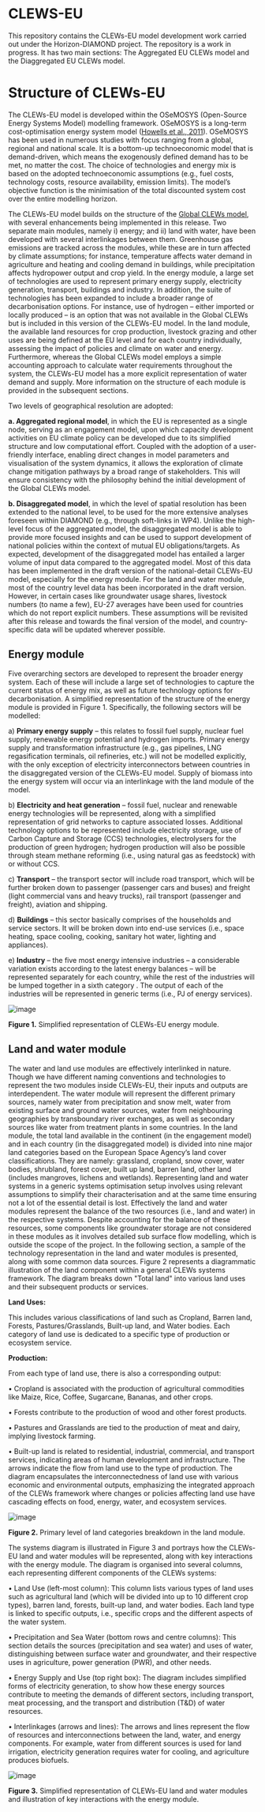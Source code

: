 # CLEWS-EU
This repository contains the CLEWs-EU model development work carried out under the Horizon-DIAMOND project. The repository is a work in progress. It has two main sections: The Aggregated EU CLEWs model and the Diaggregated EU CLEWs model.

# Structure of CLEWs-EU

The CLEWs-EU model is developed within the OSeMOSYS (Open-Source Energy Systems Model) modelling framework. OSeMOSYS is a long-term cost-optimisation energy system model ([Howells et al., 2011](https://www.sciencedirect.com/science/article/abs/pii/S0301421511004897)). OSeMOSYS has been used in numerous studies with focus ranging from a global, regional and national scale. It is a bottom-up technoeconomic model that is demand-driven, which means the exogenously defined demand has to be met, no matter the cost. The choice of technologies and energy mix is based on the adopted technoeconomic assumptions (e.g., fuel costs, technology costs, resource availability, emission limits). The model’s objective function is the minimisation of the total discounted system cost over the entire modelling horizon.

The CLEWs-EU model builds on the structure of the [Global CLEWs model](https://www.sciencedirect.com/science/article/pii/S1364815221001341), with several enhancements being implemented in this release. Two separate main modules, namely i) energy; and ii) land with water, have been developed with several interlinkages between them. Greenhouse gas emissions are tracked across the modules, while these are in turn affected by climate assumptions; for instance, temperature affects water demand in agriculture and heating and cooling demand in buildings, while precipitation affects hydropower output and crop yield. In the energy module, a large set of technologies are used to represent primary energy supply, electricity generation, transport, buildings and industry. In addition, the suite of technologies has been expanded to include a broader range of decarbonisation options. For instance, use of hydrogen – either imported or locally produced – is an option that was not available in the Global CLEWs but is included in this version of the CLEWs-EU model. In the land module, the available land resources for crop production, livestock grazing and other uses are being defined at the EU level and for each country individually, assessing the impact of policies and climate on water and energy. Furthermore, whereas the Global CLEWs model employs a simple accounting approach to calculate water requirements throughout the system, the CLEWs-EU model has a more explicit representation of water demand and supply. More information on the structure of each module is provided in the subsequent sections. 

Two levels of geographical resolution are adopted: 

**a.	Aggregated regional model**, in which the EU is represented as a single node, serving as an engagement model, upon which capacity development activities on EU climate policy can be developed due to its simplified structure and low computational effort. Coupled with the adoption of a user-friendly interface, enabling direct changes in model parameters and visualisation of the system dynamics, it allows the exploration of climate change mitigation pathways by a broad range of stakeholders. This will ensure consistency with the philosophy behind the initial development of the Global CLEWs model. 

**b.	Disaggregated model**, in which the level of spatial resolution has been extended to the national level, to be used for the more extensive analyses foreseen within DIAMOND (e.g., through soft-links in WP4). Unlike the high-level focus of the aggregated model, the disaggregated model is able to provide more focused insights and can be used to support development of national policies within the context of mutual EU obligations/targets. As expected, development of the disaggregated model has entailed a larger volume of input data compared to the aggregated model. Most of this data has been implemented in the draft version of the national-detail CLEWs-EU model, especially for the energy module. For the land and water module, most of the country level data has been incorporated in the draft version. However, in certain cases like groundwater usage shares, livestock numbers (to name a few), EU-27 averages have been used for countries which do not report explicit numbers. These assumptions will be revisited after this release and towards the final version of the model, and country-specific data will be updated wherever possible.

## Energy module
Five overarching sectors are developed to represent the broader energy system. Each of these will include a large set of technologies to capture the current status of energy mix, as well as future technology options for decarbonisation. A simplified representation of the structure of the energy module is provided in Figure 1. Specifically, the following sectors will be modelled:

a)	**Primary energy supply** – this relates to fossil fuel supply, nuclear fuel supply, renewable energy potential and hydrogen imports. Primary energy supply and transformation infrastructure (e.g., gas pipelines, LNG regasification terminals, oil refineries, etc.) will not be modelled explicitly, with the only exception of electricity interconnectors between countries in the disaggregated version of the CLEWs-EU model. Supply of biomass into the energy system will occur via an interlinkage with the land module of the model.

b)	**Electricity and heat generation** – fossil fuel, nuclear and renewable energy technologies will be represented, along with a simplified representation of grid networks to capture associated losses. Additional technology options to be represented include electricity storage, use of Carbon Capture and Storage (CCS) technologies, electrolysers for the production of green hydrogen; hydrogen production will also be possible through steam methane reforming (i.e., using natural gas as feedstock) with or without CCS. 

c)	**Transport** – the transport sector will include road transport, which will be further broken down to passenger (passenger cars and buses) and freight (light commercial vans and heavy trucks), rail transport (passenger and freight), aviation and shipping. 

d)	**Buildings** – this sector basically comprises of the households and service sectors. It will be broken down into end-use services (i.e., space heating, space cooling, cooking, sanitary hot water, lighting and appliances).

e)	**Industry** – the five most energy intensive industries – a considerable variation exists according to the latest energy balances – will be represented separately for each country, while the rest of the industries will be lumped together in a sixth category . The output of each of the industries will be represented in generic terms (i.e., PJ of energy services).

![image](https://github.com/vignesh1987/EU-CLEWS/assets/148845953/663686cc-87ab-4ef3-be1b-286e56236da5)

**Figure 1.** Simplified representation of CLEWs-EU energy module.

## Land and water module
The water and land use modules are effectively interlinked in nature. Though we have different naming conventions and technologies to represent the two modules inside CLEWs-EU, their inputs and outputs are interdependent. The water module will represent the different primary sources, namely water from precipitation and snow melt, water from existing surface and ground water sources, water from neighbouring geographies by transboundary river exchanges, as well as secondary sources like water from treatment plants in some countries. In the land module, the total land available in the continent (in the engagement model) and in each country (in the disaggregated model) is divided into nine major land categories based on the European Space Agency’s land cover classifications. They are namely: grassland, cropland, snow cover, water bodies, shrubland, forest cover, built up land, barren land, other land (includes mangroves, lichens and wetlands). Representing land and water systems in a generic systems optimisation setup involves using relevant assumptions to simplify their characterisation and at the same time ensuring not a lot of the essential detail is lost. Effectively the land and water modules represent the balance of the two resources (i.e., land and water) in the respective systems. Despite accounting for the balance of these resources, some components like groundwater storage are not considered in these modules as it involves detailed sub surface flow modelling, which is outside the scope of the project. In the following section, a sample of the technology representation in the land and water modules is presented, along with some common data sources. 
Figure 2 represents a diagrammatic illustration of the land component within a general CLEWs systems framework. The diagram breaks down "Total land" into various land uses and their subsequent products or services.

**Land Uses:** 

This includes various classifications of land such as Cropland, Barren land, Forests, Pastures/Grasslands, Built-up land, and Water bodies. Each category of land use is dedicated to a specific type of production or ecosystem service.

**Production:**

From each type of land use, there is also a corresponding output:

•	Cropland is associated with the production of agricultural commodities like Maize, Rice, Coffee, Sugarcane, Bananas, and other crops.

•	Forests contribute to the production of wood and other forest products.

•	Pastures and Grasslands are tied to the production of meat and dairy, implying livestock farming.

•	Built-up land is related to residential, industrial, commercial, and transport services, indicating areas of human development and infrastructure.
The arrows indicate the flow from land use to the type of production. The diagram encapsulates the interconnectedness of land use with various economic and environmental outputs, emphasizing the integrated approach of the CLEWs framework where changes or policies affecting land use have cascading effects on food, energy, water, and ecosystem services.

![image](https://github.com/vignesh1987/EU-CLEWS/assets/148845953/98c9b0bf-5dec-4366-9d62-425e961a800b)

**Figure 2.** Primary level of land categories breakdown in the land module.

The systems diagram is illustrated in Figure 3 and portrays how the CLEWs-EU land and water modules will be represented, along with key interactions with the energy module. The diagram is organised into several columns, each representing different components of the CLEWs systems:

•	Land Use (left-most column): This column lists various types of land uses such as agricultural land (which will be divided into up to 10 different crop types), barren land, forests, built-up land, and water bodies. Each land type is linked to specific outputs, i.e., specific crops and the different aspects of the water system. 

•	Precipitation and Sea Water (bottom rows and centre columns): This section details the sources (precipitation and sea water) and uses of water, distinguishing between surface water and groundwater, and their respective uses in agriculture, power generation (PWR), and other needs.

•	Energy Supply and Use (top right box): The diagram includes simplified forms of electricity generation, to show how these energy sources contribute to meeting the demands of different sectors, including transport, meat processing, and the transport and distribution (T&D) of water resources.

•	Interlinkages (arrows and lines): The arrows and lines represent the flow of resources and interconnections between the land, water, and energy components. For example, water from different sources is used for land irrigation, electricity generation requires water for cooling, and agriculture produces biofuels.

![image](https://github.com/vignesh1987/EU-CLEWS/assets/148845953/2716755e-5f45-4781-8196-ebfa53832f5d)

**Figure 3.** Simplified representation of CLEWs-EU land and water modules and illustration of key interactions with the energy module.
